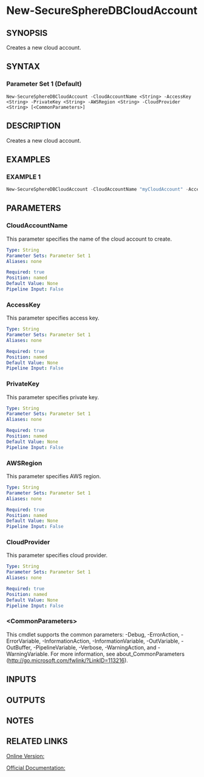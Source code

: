 ﻿# New-SecureSphereDBCloudAccount

## SYNOPSIS
Creates a new cloud account.

## SYNTAX

### Parameter Set 1 (Default)
```
New-SecureSphereDBCloudAccount -CloudAccountName <String> -AccessKey <String> -PrivateKey <String> -AWSRegion <String> -CloudProvider <String> [<CommonParameters>]
```

## DESCRIPTION
Creates a new cloud account.

## EXAMPLES

### EXAMPLE 1

```powershell
New-SecureSphereDBCloudAccount -CloudAccountName "myCloudAccount" -AccessKey "AKIAJOVYOUDXLPMTVT3A" -PrivateKey "private" -AWSRegion "All" -CloudProvider "aws"
```

## PARAMETERS

### CloudAccountName
This parameter specifies the name of the cloud account to create.

```yaml
Type: String
Parameter Sets: Parameter Set 1
Aliases: none

Required: true
Position: named
Default Value: None
Pipeline Input: False
```

### AccessKey
This parameter specifies access key.

```yaml
Type: String
Parameter Sets: Parameter Set 1
Aliases: none

Required: true
Position: named
Default Value: None
Pipeline Input: False
```

### PrivateKey
This parameter specifies private key.

```yaml
Type: String
Parameter Sets: Parameter Set 1
Aliases: none

Required: true
Position: named
Default Value: None
Pipeline Input: False
```

### AWSRegion
This parameter specifies AWS region.

```yaml
Type: String
Parameter Sets: Parameter Set 1
Aliases: none

Required: true
Position: named
Default Value: None
Pipeline Input: False
```

### CloudProvider
This parameter specifies cloud provider.

```yaml
Type: String
Parameter Sets: Parameter Set 1
Aliases: none

Required: true
Position: named
Default Value: None
Pipeline Input: False
```

### \<CommonParameters\>
This cmdlet supports the common parameters: -Debug, -ErrorAction, -ErrorVariable, -InformationAction, -InformationVariable, -OutVariable, -OutBuffer, -PipelineVariable, -Verbose, -WarningAction, and -WarningVariable. For more information, see about_CommonParameters (http://go.microsoft.com/fwlink/?LinkID=113216).

## INPUTS

## OUTPUTS

## NOTES

## RELATED LINKS

[Online Version:](https://github.com/akshinmustafayev/SecureSpherePS/tree/master/Documentation)

[Official Documentation:](https://docs.imperva.com/bundle/v13.6-api-reference-guide/page/70916.htm)



